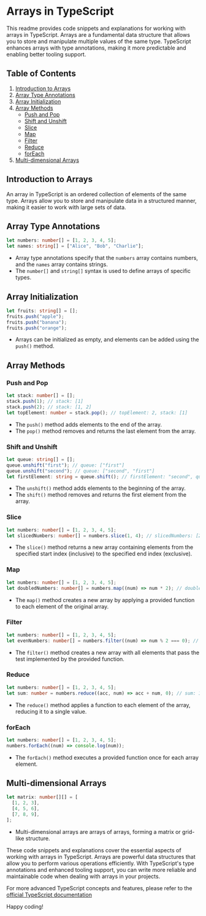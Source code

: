 # Arrays in TypeScript

This readme provides code snippets and explanations for working with arrays in TypeScript. Arrays are a fundamental data structure that allows you to store and manipulate multiple values of the same type. TypeScript enhances arrays with type annotations, making it more predictable and enabling better tooling support.

## Table of Contents

1. [Introduction to Arrays](#introduction-to-arrays)
2. [Array Type Annotations](#array-type-annotations)
3. [Array Initialization](#array-initialization)
4. [Array Methods](#array-methods)
   - [Push and Pop](#push-and-pop)
   - [Shift and Unshift](#shift-and-unshift)
   - [Slice](#slice)
   - [Map](#map)
   - [Filter](#filter)
   - [Reduce](#reduce)
   - [forEach](#foreach)
5. [Multi-dimensional Arrays](#multi-dimensional-arrays)

## Introduction to Arrays

An array in TypeScript is an ordered collection of elements of the same type. Arrays allow you to store and manipulate data in a structured manner, making it easier to work with large sets of data.

## Array Type Annotations

```typescript
let numbers: number[] = [1, 2, 3, 4, 5];
let names: string[] = ["Alice", "Bob", "Charlie"];
```

- Array type annotations specify that the `numbers` array contains numbers, and the `names` array contains strings.
- The `number[]` and `string[]` syntax is used to define arrays of specific types.

## Array Initialization

```typescript
let fruits: string[] = [];
fruits.push("apple");
fruits.push("banana");
fruits.push("orange");
```

- Arrays can be initialized as empty, and elements can be added using the `push()` method.

## Array Methods

### Push and Pop

```typescript
let stack: number[] = [];
stack.push(1); // stack: [1]
stack.push(2); // stack: [1, 2]
let topElement: number = stack.pop(); // topElement: 2, stack: [1]
```

- The `push()` method adds elements to the end of the array.
- The `pop()` method removes and returns the last element from the array.

### Shift and Unshift

```typescript
let queue: string[] = [];
queue.unshift("first"); // queue: ["first"]
queue.unshift("second"); // queue: ["second", "first"]
let firstElement: string = queue.shift(); // firstElement: "second", queue: ["first"]
```

- The `unshift()` method adds elements to the beginning of the array.
- The `shift()` method removes and returns the first element from the array.

### Slice

```typescript
let numbers: number[] = [1, 2, 3, 4, 5];
let slicedNumbers: number[] = numbers.slice(1, 4); // slicedNumbers: [2, 3, 4]
```

- The `slice()` method returns a new array containing elements from the specified start index (inclusive) to the specified end index (exclusive).

### Map

```typescript
let numbers: number[] = [1, 2, 3, 4, 5];
let doubledNumbers: number[] = numbers.map((num) => num * 2); // doubledNumbers: [2, 4, 6, 8, 10]
```

- The `map()` method creates a new array by applying a provided function to each element of the original array.

### Filter

```typescript
let numbers: number[] = [1, 2, 3, 4, 5];
let evenNumbers: number[] = numbers.filter((num) => num % 2 === 0); // evenNumbers: [2, 4]
```

- The `filter()` method creates a new array with all elements that pass the test implemented by the provided function.

### Reduce

```typescript
let numbers: number[] = [1, 2, 3, 4, 5];
let sum: number = numbers.reduce((acc, num) => acc + num, 0); // sum: 15
```

- The `reduce()` method applies a function to each element of the array, reducing it to a single value.

### forEach

```typescript
let numbers: number[] = [1, 2, 3, 4, 5];
numbers.forEach((num) => console.log(num));
```

- The `forEach()` method executes a provided function once for each array element.

## Multi-dimensional Arrays

```typescript
let matrix: number[][] = [
  [1, 2, 3],
  [4, 5, 6],
  [7, 8, 9],
];
```

- Multi-dimensional arrays are arrays of arrays, forming a matrix or grid-like structure.

These code snippets and explanations cover the essential aspects of working with arrays in TypeScript. Arrays are powerful data structures that allow you to perform various operations efficiently. With TypeScript's type annotations and enhanced tooling support, you can write more reliable and maintainable code when dealing with arrays in your projects.

For more advanced TypeScript concepts and features, please refer to the [official TypeScript documentation ](https://www.typescriptlang.org/docs/handbook/typescript-from-scratch.html)

Happy coding!
